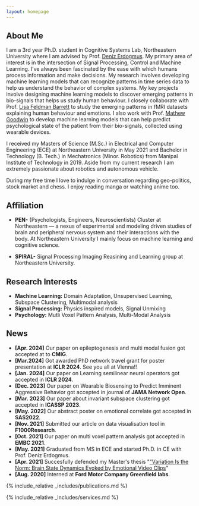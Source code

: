 ```yaml
---
layout: homepage
---
```


## About Me

I am a 3rd year Ph.D. student in Cognitive Systems Lab, Northeastern University where I am advised by Prof. <a href = "https://web.northeastern.edu/deniz/">Deniz Erdogmus</a>. My primary area of interest is in the intersection of Signal Processing, Control and Machine Learning. I’ve always been fascinated by the ease with which humans process information and make decisions.
My research involves developing machine learning models that can recognize patterns in time series data to help us understand the behavior of complex systems. My key projects involve designing machine learning models to discover emerging patterns in bio-signals that helps us study human behaviour.
I closely collaborate with Prof. <a href = "https://cos.northeastern.edu/people/lisa-barrett/">Lisa Feldman Barrett</a> to study the emerging patterns in fMRI datasets explaining human behaviour and emotions. I also work with Prof. <a href = "https://www.khoury.northeastern.edu/people/matthew-goodwin/">Mathew Goodwin</a> to develop machine learning models that can help predict psychological state of the patient from their bio-signals, collected using wearable devices. 

I received my Masters of Science (M.Sc.) in Electrical and Computer Engineering (ECE) at Northeastern University in May 2021 and Bachelor in Technology (B. Tech.) in Mechatronics (Minor. Robotics) from Manipal Institute of Technology in 2019. Aside from my current research I am extremely passionate about robotics and autonomous vehicle.

During my free time I love to indulge in conversation regarding geo-politics, stock market and chess. I enjoy reading manga or watching anime too.

## Affiliation
- **PEN-**  (Psychologists, Engineers, Neuroscientists) Cluster at Northeastern — a nexus of experimental and modeling driven studies of brain and peripheral nervous system and their interactions with the body. At Northeastern University I mainly focus on machine learning and cognitive science.
  
- **SPIRAL-** Signal Processing Imaging Reasining and Learning group at Northeastern University.

## Research Interests
 
- **Machine Learning:** Domain Adaptation, Unsupervised Learning, Subspace Clustering, Multimodal analysis
- **Signal Processing:** Physics inspired models, Signal Unmixing
- **Psychology:** Mutli Voxel Pattern Analysis, Multi-Modal Analysis

## News
- **[Apr. 2024]** Our paper on epileptogenesis and multi modal fusion got accepted at to **CMIG**.
- **[Mar.2024]** Got awarded PhD network travel grant for poster presentation at **ICLR 2024**. See you all at Vienna!!
- **[Jan. 2024]** Our paper on Learning semilinear neural operators got accepted in **ICLR 2024**.
- **[Dec. 2023]** Our paper on Wearable Biosensing to Predict Imminent Aggressive Behavior got accepted in journal of **JAMA Network Open**.
- **[Mar. 2023]** Our paper about invariant subspace clustering got accepted in **ICASSP 2023**.
- **[May. 2022]** Our abstract poster on emotional correlate got accepted in **SAS2022**.
- **[Nov. 2021]** Submitted our article on data visualisation tool in **F1000Research**. 
- **[Oct. 2021]** Our paper on multi voxel pattern analysis got accepted in **EMBC 2021**.
- **[May. 2021]** Graduated from MS in ECE and started Ph.D. in CE with Prof. Deniz Erdogmus.
- **[Apr. 2021]** Succesfully defended my Master's thesis "<a href = "https://www.khoury.northeastern.edu/people/matthew-goodwin/">"Variation Is the Norm: Brain State Dynamics Evoked by Emotional Video Clips</a>"
- **[Aug. 2020]** Interned at <strong>Ford Motor Company Greenfield labs</strong>.  


{% include_relative _includes/publications.md %}

{% include_relative _includes/services.md %}
